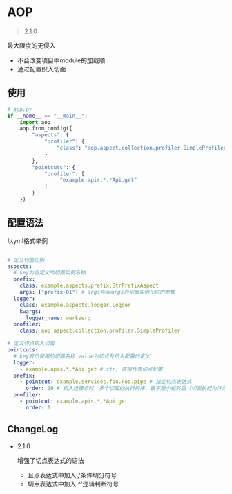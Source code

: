# AOP
> 2.1.0
>
最大限度的无侵入

- 不会改变项目中module的加载顺
- 通过配置织入切面

## 使用

```python
# app.py
if __name__ == "__main__":
    import aop
    aop.from_config({
        "aspects": {
            "profiler": {
                "class": "aop.aspect.collection.profiler.SimpleProfiler"
            }
        },
        "pointcuts": {
            "profiler": [
                 "example.apis.*.*Api.get"
            ]
        }
    })
```

## 配置语法

以yml格式举例

```yaml

# 定义切面实例
aspects:
  # key为自定义的切面实例名称
  prefix:
    class: example.aspects.prefix.StrPrefixAspect
    args: ["prefix-01"] # args与kwargs为切面实例化时的参数
  logger:
    class: example.aspects.logger.Logger
    kwargs:
      logger_name: werkzerg
  profiler:
    class: aop.aspect.collection.profiler.SimpleProfiler

# 定义切点织入切面
pointcuts:
  # key表示使用的切面名称 value为切点及织入配置的定义
  logger:
    - example.apis.*.*Api.get # str, 直接代表切点配置
  prefix:
    - pointcut: example.services.foo.Foo.pipe # 指定切点表达式
      order: 20 # 织入连接点时，多个切面的执行排序，数字越小越外层（切面执行为洋葱模型）
  profiler:
    - pointcut: example.apis.*.*Api.get
      order: 1
```

## ChangeLog

- 2.1.0
    
    增强了切点表达式的语法
    
    - 且点表达式中加入','条件切分符号
    - 切点表达式中加入'^'逻辑判断符号
